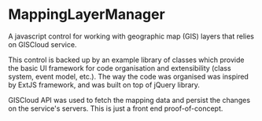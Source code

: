 # MappingLayerManager
A javascript control for working with geographic map (GIS) layers that relies on GISCloud service.

This control is backed up by an example library of classes which provide the basic UI framework for code organisation and extensibility (class system, event model, etc.). The way the code was organised was inspired by ExtJS framework, and was built on top of jQuery library.

GISCloud API was used to fetch the mapping data and persist the changes on the service's servers. This is just a front end proof-of-concept.
